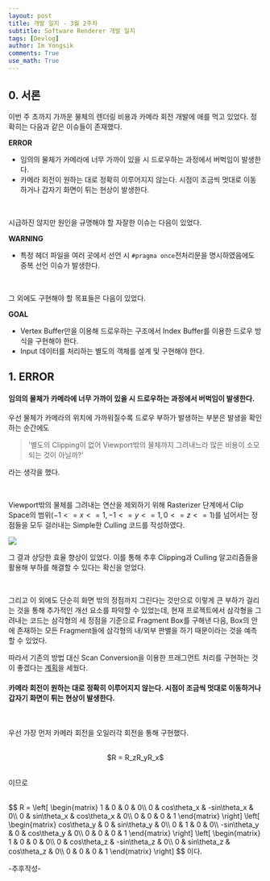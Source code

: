 ```yaml
---
layout: post
title: 개발 일지 - 3월 2주차
subtitle: Software Renderer 개발 일지
tags: [Devlog]
author: Im Yongsik
comments: True
use_math: True
---
```


## 0. 서론

이번 주 초까지 가까운 물체의 렌더링 비용과 카메라 회전 개발에 애를 먹고 있었다. 정확히는 다음과 같은 이슈들이 존재했다.

**ERROR**

* 임의의 물체가 카메라에 너무 가까이 있을 시 드로우하는 과정에서 버벅임이 발생한다.
* 카메라 회전이 원하는 대로 정확히 이루어지지 않는다. 시점이 조금씩 멋대로 이동하거나 갑자기 화면이 튀는 현상이 발생한다.

<br/>

시급하진 않지만 원인을 규명해야 할 자잘한 이슈는 다음이 있었다.

**WARNING**

* 특정 헤더 파일을 여러 곳에서 선언 시 `#pragma once`전처리문을 명시하였음에도 중복 선언 이슈가 발생한다.

<br/>

그 외에도 구현해야 할 목표들은 다음이 있었다.

**GOAL**

* Vertex Buffer만을 이용해 드로우하는 구조에서 Index Buffer를 이용한 드로우 방식을 구현해야 한다.
* Input 데이터를 처리하는 별도의 객체를 설계 및 구현해야 한다.

## 1. ERROR

#### 임의의 물체가 카메라에 너무 가까이 있을 시 드로우하는 과정에서 버벅임이 발생한다.

우선 물체가 카메라의 위치에 가까워질수록 드로우 부하가 발생하는 부분은 발생을 확인하는 순간에도

> '별도의 Clipping이 없어 Viewport밖의 물체까지 그려내느라 많은 비용이 소모되는 것이 아닐까?'

라는 생각을 했다.

<br/>

Viewport밖의 물체를 그려내는 연산을 제외하기 위해 Rasterizer 단계에서 Clip Space의 범위($-1<=x<=1, -1<=y<=1, 0<=z<=1$)를 넘어서는 정점들을 모두 걸러내는 Simple한 Culling 코드를 작성하였다.

![]({{site.baseurl}}/assets/img/posts/2022-03-13/Devlog-Software-Renderer/img01.jpg)

그 결과 상당한 효율 향상이 있었다. 이를 통해 추후 Clipping과 Culling 알고리즘들을 활용해 부하를 해결할 수 있다는 확신을 얻었다.

<br/>

그리고 이 외에도 단순히 화면 밖의 정점까지 그린다는 것만으로 이렇게 큰 부하가 걸리는 것을 통해 추가적인 개선 요소를 파악할 수 있었는데, 현재 프로젝트에서 삼각형을 그려내는 코드는 삼각형의 세 정점을 기준으로 Fragment Box를 구해낸 다음, Box의 안에 존재하는 모든 Fragment들에 삼각형의 내/외부 판별을 하기 때문이라는 것을 예측할 수 있었다.

따라서 기존의 방법 대신 Scan Conversion을 이용한 프래그먼트 처리를 구현하는 것이 좋겠다는 [계획](https://github.com/Hamsik2rang/Software-Renderer/issues/7)을 세웠다.

#### 카메라 회전이 원하는 대로 정확히 이루어지지 않는다. 시점이 조금씩 멋대로 이동하거나 갑자기 화면이 튀는 현상이 발생한다.

<br/>

우선 가장 먼저 카메라 회전을 오일러각 회전을 통해 구현했다.  

<br/>

<center>$R = R_zR_yR_x$</center>

<br/>

이므로

<br/>  
$$
R = \left[
\begin{matrix}
1 & 0 & 0 & 0\\
0 & cos\theta_x & -sin\theta_x & 0\\
0 & sin\theta_x & cos\theta_x & 0\\
0 & 0 & 0 & 1
\end{matrix}
\right]
\left[
\begin{matrix}
cos\theta_y & 0 & sin\theta_y & 0\\
0 & 1 & 0 & 0\\
-sin\theta_y & 0 & cos\theta_y & 0\\
0 & 0 & 0 & 1
\end{matrix}
\right]
\left[
\begin{matrix}
1 & 0 & 0 & 0\\
0 & cos\theta_z & -sin\theta_z & 0\\
0 & sin\theta_z & cos\theta_z & 0\\
0 & 0 & 0 & 1
\end{matrix}
\right]
$$
이다.

-추후작성-